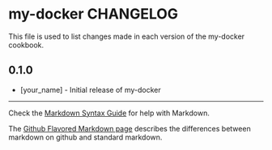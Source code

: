 # my-docker CHANGELOG

This file is used to list changes made in each version of the my-docker cookbook.

## 0.1.0
- [your_name] - Initial release of my-docker

- - -
Check the [Markdown Syntax Guide](http://daringfireball.net/projects/markdown/syntax) for help with Markdown.

The [Github Flavored Markdown page](http://github.github.com/github-flavored-markdown/) describes the differences between markdown on github and standard markdown.
